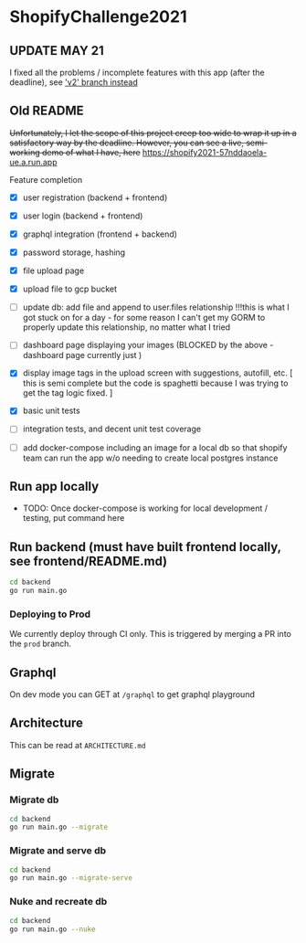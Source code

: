 # ShopifyChallenge2021
## UPDATE MAY 21
I fixed all the problems / incomplete features with this app (after the deadline), see ['v2' branch instead](htts)

## Old README
~~Unfortunately, I let the scope of this project creep too wide to wrap it up in a satisfactory way by the deadline. However, you can see a live, semi-working demo of what I have, here~~
https://shopify2021-57nddaoela-ue.a.run.app

Feature completion
- [x] user registration (backend + frontend)
- [x] user login (backend + frontend)
- [x] graphql integration (frontend + backend)
- [x] password storage, hashing
- [x] file upload page
- [x] upload file to gcp bucket
- [ ] update db: add file and append to user.files relationship !!!this is what I got stuck on for a day - for some reason I can't get my GORM to properly update this relationship, no matter what I tried
- [ ] dashboard page displaying your images (BLOCKED by the above - dashboard page currently just )
- [x] display image tags in the upload screen with suggestions, autofill, etc. [ this is semi complete but the code is spaghetti because I was trying to get the tag logic fixed. ]

- [x] basic unit tests
- [ ] integration tests, and decent unit test coverage
- [ ] add docker-compose including an image for a local db so that shopify team can run the app w/o needing to create local postgres instance

## Run app locally
* TODO: Once docker-compose is working for local development / testing, put command here

## Run backend (must have built frontend locally, see frontend/README.md)
```bash
cd backend
go run main.go
```

### Deploying to Prod
We currently deploy through CI only. This is triggered by merging a PR into the `prod` branch.

## Graphql 

On dev mode you can GET at `/graphql` to get graphql playground

## Architecture

This can be read at `ARCHITECTURE.md`

## Migrate
### Migrate db
```bash
cd backend
go run main.go --migrate
```
### Migrate and serve db
```bash
cd backend
go run main.go --migrate-serve
```
### Nuke and recreate db
```bash
cd backend
go run main.go --nuke
```

